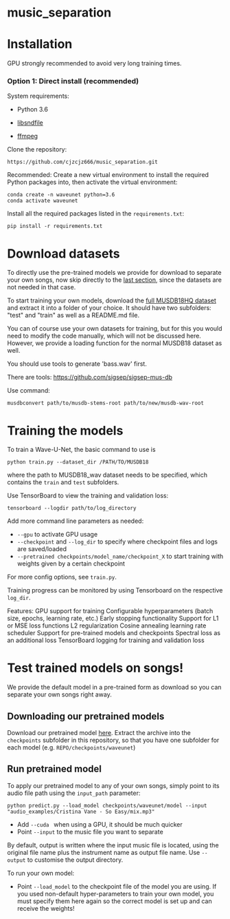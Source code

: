 # music_separation

# Installation

GPU strongly recommended to avoid very long training times.

### Option 1: Direct install (recommended)

System requirements:
* Python 3.6

* [libsndfile](http://mega-nerd.com/libsndfile/) 

* [ffmpeg](https://www.ffmpeg.org/)

Clone the repository:
```
https://github.com/cjzcjz666/music_separation.git
```

Recommended: Create a new virtual environment to install the required Python packages into, then activate the virtual environment:

```
conda create -n waveunet python=3.6
conda activate waveunet
```

Install all the required packages listed in the ``requirements.txt``:

```
pip install -r requirements.txt
```

# Download datasets

To directly use the pre-trained models we provide for download to separate your own songs, now skip directly to the [last section](#test), since the datasets are not needed in that case.

To start training your own models, download the [full MUSDB18HQ dataset](https://sigsep.github.io/datasets/musdb.html) and extract it into a folder of your choice. It should have two subfolders: "test" and "train" as well as a README.md file.

You can of course use your own datasets for training, but for this you would need to modify the code manually, which will not be discussed here. However, we provide a loading function for the normal MUSDB18 dataset as well.

You should use tools to generate 'bass.wav' first.

There are tools: https://github.com/sigsep/sigsep-mus-db

Use command: 
```
musdbconvert path/to/musdb-stems-root path/to/new/musdb-wav-root
```

# Training the models

To train a Wave-U-Net, the basic command to use is

```
python train.py --dataset_dir /PATH/TO/MUSDB18
```
where the path to MUSDB18_wav dataset needs to be specified, which contains the ``train`` and ``test`` subfolders.

Use TensorBoard to view the training and validation loss:
```
tensorboard --logdir path/to/log_directory
```

Add more command line parameters as needed:
* ``--gpu`` to activate GPU usage
* ``--checkpoint`` and ``--log_dir`` to specify where checkpoint files and logs are saved/loaded
* ``--pretrained checkpoints/model_name/checkpoint_X`` to start training with weights given by a certain checkpoint

For more config options, see ``train.py``.

Training progress can be monitored by using Tensorboard on the respective ``log_dir``.

Features:
GPU support for training
Configurable hyperparameters (batch size, epochs, learning rate, etc.)
Early stopping functionality
Support for L1 or MSE loss functions
L2 regularization
Cosine annealing learning rate scheduler
Support for pre-trained models and checkpoints
Spectral loss as an additional loss
TensorBoard logging for training and validation loss

# <a name="test"></a> Test trained models on songs!

We provide the default model in a pre-trained form as download so you can separate your own songs right away.

## Downloading our pretrained models

Download our pretrained model [here](https://www.dropbox.com/s/r374hce896g4xlj/models.7z?dl=1).
Extract the archive into the ``checkpoints`` subfolder in this repository, so that you have one subfolder for each model (e.g. ``REPO/checkpoints/waveunet``)

## Run pretrained model

To apply our pretrained model to any of your own songs, simply point to its audio file path using the ``input_path`` parameter:

```
python predict.py --load_model checkpoints/waveunet/model --input "audio_examples/Cristina Vane - So Easy/mix.mp3"
```

* Add ``--cuda `` when using a GPU, it should be much quicker
* Point ``--input`` to the music file you want to separate

By default, output is written where the input music file is located, using the original file name plus the instrument name as output file name. Use ``--output`` to customise the output directory.

To run your own model:
* Point ``--load_model`` to the checkpoint file of the model you are using. If you used non-default hyper-parameters to train your own model, you must specify them here again so the correct model is set up and can receive the weights!
